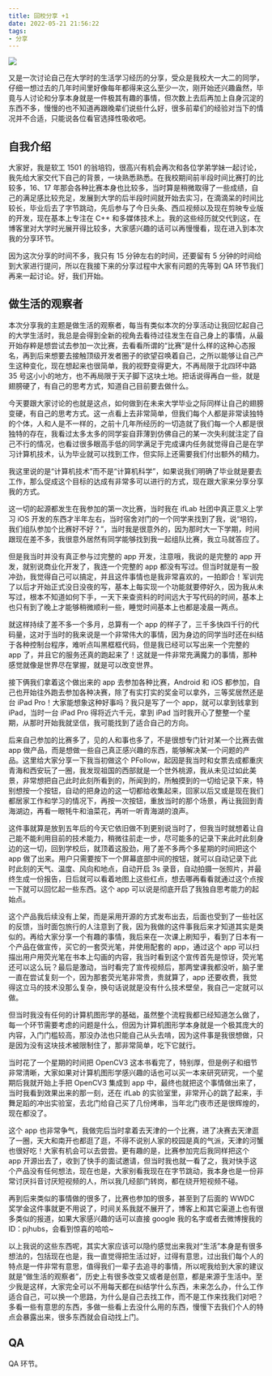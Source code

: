 ```yaml
---
title: 回校分享 +1
date: 2022-05-21 21:56:22
tags:
- 分享
---
```


![](/images/talk18/0.png)

又是一次讨论自己在大学时的生活学习经历的分享，受众是我校大一大二的同学，仔细一想过去的几年时间里好像每年都得来这么至少一次，刚开始还兴趣盎然，毕竟与人讨论和分享本身就是一件极其有趣的事情，但次数上去后再加上自身沉淀的东西不多，慢慢的也不知道再跟晚辈们说些什么好，很多前辈们的经验对当下的情况并不合适，只能说各位看官选择性吸收吧。


## 自我介绍
大家好，我是软工 1501 的翁培钧，很高兴有机会再次和各位学弟学妹一起讨论，我先给大家交代下自己的背景，一块熟悉熟悉。在我校期间前半段时间比赛打的比较多，16、17 年那会各种比赛本身也比较多，当时算是稍微取得了一些成绩，自己的满足感比较充足，发展到大学的后半段时间就开始去实习，在滴滴呆的时间比较长，毕业后去了字节跳动，先后参与了今日头条、西瓜视频以及现在剪映专业版的开发，现在基本上专注在 C++ 和多媒体技术上。我的这些经历就交代到这，在博客里对大学时光展开得比较多，大家感兴趣的话可以再慢慢看，现在进入到本次我的分享环节。

因为这次分享的时间不多，我只有 15 分钟左右的时间，还要留有 5 分钟的时间给到大家进行提问，所以在我接下来的分享过程中大家有问题的先等到 QA 环节我们再来一起讨论。好，我们开始。

## 做生活的观察者
本次分享我的主题是做生活的观察者，每当有类似本次的分享活动让我回忆起自己的大学生活时，我总是会得到全新的视角去看待过往发生在自己身上的事情，从最开始存粹是想尝试去参加一次比赛，去看看所谓的“比赛”是什么样的这种心态报名，再到后来想要去接触顶级开发者圈子的欲望召唤着自己，之所以能够让自己产生这种变化，现在想起来也很简单，我的视野变得更大，不再局限于北四环中路 35 号这小小的地方，也不再局限于天子脚下这块土地。把话说得再白一些，就是翅膀硬了，有自己的思考方式，知道自己目前要去做什么。

今天要跟大家讨论的也就是这点，如何做到在未来大学毕业之际同样让自己的翅膀变硬，有自己的思考方式。这一点看上去非常简单，但我们每个人都是非常读独特的个体，人和人是不一样的，之前十几年所经历的一切造就了我们每一个人都是很独特的存在，我看过太多太多的同学妄自菲薄到仿佛自己的某一次失利就注定了自己不行的情况，也看过很多眼高手低的同学满足于完成课内任务就觉得自己是在学习计算机技术，认为毕业就可以找到工作，但实际上还需要我们付出额外的精力。

我这里说的是“计算机技术”而不是“计算机科学”，如果说我们明确了毕业就是要去工作，那么促成这个目标的达成有非常多可以进行的方式，现在跟大家来分享分享我的方式。

这一切的起源都发生在我参加的第一次比赛，当时我在 ifLab 社团中真正意义上学习 iOS 开发的东西才半年左右，当时宿舍对门的一个同学来找到了我，说“培钧，我们组队参加个比赛好不好？”，当时我是很意外的，因为那时大一下学期，时间跟现在差不多，我很意外居然有同学能够找到我一起组队比赛，我立马就答应了。

但是我当时并没有真正参与过完整的 app 开发，注意哦，我说的是完整的 app 开发，就别说商业化开发了，我连一个完整的 app 都没有写过。但当时就是有一股冲劲，我觉得自己可以搞定，并且这件事情也是我非常喜欢的，一拍即合！军训完了以后才开始正式没日没夜的写，基本上每实现一个功能就要停好久，因为我从未写过，根本不知道如何下手，一天下来查资料的时间远大于写代码的时间，基本上也只有到了晚上才能够稍微顺利一些，睡觉时间基本上也都是凌晨一两点。

就这样持续了差不多一个多月，总算有一个 app 的样子了，三千多快四千行的代码量，这对于当时的我来说是一个非常伟大的事情，因为身边的同学当时还在纠结于各种控制台程序，难听点叫黑框框代码，但是我已经可以写出来一个完整的 app 了，并且它的服务还真的跑起来了！这就是一件非常充满魔力的事情，那种感觉就像是世界尽在掌握，就是可以改变世界。

接下俩我们拿着这个做出来的 app 去参加各种比赛，Android 和 iOS 都参加，自己也开始往外跑去参加各种决赛，除了有实打实的奖金可以拿外，三等奖居然还是台 iPad Pro！大家能想象这种好事吗？我只是写了一个 app，就可以拿到钱拿到 iPad，当时一台 iPad Pro 得将近六千元，拿到 iPad 当时我开心了整整一个星期，从那时开始我就坚信，我可能找到了适合自己的方向。

后来自己参加的比赛多了，见的人和事也多了，不是很想专门针对某一个比赛去做 app 做产品，而是想做一些自己真正感兴趣的东西，能够解决某一个问题的产品。这里给大家分享一下我当初做这个 PFollow，起因是我当时和女票去成都重庆青海和西安玩了一圈，我发现祖国的西部就是一个世外桃源，我从未见过如此美景，非常想把自己此时此刻所看到的，所闻到的，所触摸到的一切给记录下来，特别想按一个按钮，自动的把身边的这一切都给收集起来，回家以后又或是现在我们都居家工作和学习的情况下，再按一次按钮，重放当时的那个场景，再让我回到青海湖边，再看一眼牦牛和油菜花，再听一听青海湖的浪声。

这件事就算是放到五年后的今天它依旧做不到更别说当时了，但我当时就想着让自己能不能利用目前的技术能力，稍微往前走一步，尽可能多的记录下来此时此刻身边的这一切，回到学校后，就顶着这股劲，用了差不多两个多星期的时间把这个 app 做了出来。用户只需要按下一个屏幕底部中间的按钮，就可以自动记录下此时此刻的天气、温度、风向和地点，自动开启 3s 录音，自动拍摄一张照片，并最终生成一份报告，日后就可以看着地图上这些红点，想去哪再看看就通过这个点按一下就可以回忆起一些东西。这个 app 可以说是彻底开启了我独自思考能力的起始点。

这个产品我后续没有上架，而是采用开源的方式发布出去，后面也受到了一些社区的反馈，当时面包旅行的人注意到了我，因为我做的这件事我后来才知道其实是类似的。再给大家分享一个有趣的事情，我后来在一次课上刷知乎，看到了日本有一个产品在做宣传，买它的一套荧光笔，并使用配套的 app，通过这个 app 可以扫描出用户用荧光笔在书本上勾画的内容，我当时看到这个宣传首先是惊讶，荧光笔还可以这么玩？最后是激动，当时看完了宣传视频后，那两堂课我都没听，脑子里一直在尝试复刻一个，因为那套荧光笔非常贵，贵就算了，app 还要收费，我觉得这立马的技术没那么复杂，换句话说就是没有什么技术壁垒，我自己一定就可以做。

但当时我没有任何的计算机图形学的基础，虽然整个流程我都已经知道怎么做了，每一个环节需要考虑的问题是什么，但因为计算机图形学本身就是一个极其庞大的内容，入门门槛较高，那没办法也只能自己从头去啃，因为这件事是我很想做，只是因为没有这块技术被限制住了，那非常简单，吃下它就行。

当时花了一个星期的时间把 OpenCV3 这本书看完了，特别厚，但是例子和细节非常清晰，大家如果对计算机图形学感兴趣的话也可以买一本来研究研究，一个星期后我就开始上手把 OpenCV3 集成到 app 中，最终也就把这个事情做出来了，当时我看到效果出来的那一刻，还在 ifLab 的实验室里，非常开心的跳了起来，手舞足蹈的冲出实验室，去北门给自己买了几份烤串，当年北门夜市还是很辉煌的，现在都没了。

这个 app 也非常争气，我做完后当时拿着去天津的一个比赛，进了决赛去天津逛了一圈，天大和南开也都逛了逛，不得不说别人家的校园是真的气派，天津的河蟹也很好吃！大家有机会可以去尝尝。更有趣的是，比赛参加完后我同样把这个 app 开源出去了，收到了快手的面试邀请，但当时我也就一看了之，我对快手这个产品没有任何想法，现在也是，大家别看我现在在字节跳动，我本身也是一份非常讨厌抖音讨厌短视频的人，所以我几经部门转岗，都在绕开短视频不碰。

再到后来类似的事情做的很多了，比赛也参加的很多，甚至到了后面的 WWDC 奖学金这件事就更不用说了，时间关系我就不展开了，博客上和其它渠道上也有很多类似的报道，如果大家感兴趣的话可以直接 google 我的名字或者去微博搜我的 ID：pjhubs，会看到惊喜的哈哈~

以上我说的这些东西呢，其实大家应该可以隐约感觉出来我对“生活”本身是有很多想法的，包括现在也是，我一直觉得把生活过好，过得有意思，过出我们每个人的特点是一件非常有意思，值得我们一辈子去追寻的事情，所以呢我给到大家的建议就是“做生活的观察者”，历史上有很多改变又或者是创意，都是来源于生活中。至少我是这样，大家完全可以不用每天都在纠结学什么东西，未来怎么办，什么工作适合自己，可以换一个思路，为什么是自己去找工作，而不是工作来找我们对吧？多看一些有意思的东西，多做一些看上去没什么用的东西，慢慢下去我们个人的特点会暴露出来，很多东西就会自动找上门。

## QA
QA 环节。